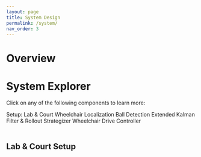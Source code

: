 ```yaml
---
layout: page
title: System Design
permalink: /system/
nav_order: 3
---
```

# Overview

# System Explorer
Click on any of the following components to learn more:
<div class="multi_option">
    <a onclick="toggle('setup')" class="btn">Setup: Lab & Court</a>
    <a onclick="toggle('wheelchair_localization')" class="btn">Wheelchair Localization</a>
    <a onclick="toggle('ball_detection')" class="btn">Ball Detection</a>
    <a onclick="toggle('ekf_rollout')" class="btn">Extended Kalman Filter & Rollout</a>
    <a onclick="toggle('strategizer')" class="btn">Strategizer</a>
    <a onclick="toggle('drive_controller')" class="btn">Wheelchair Drive Controller </a>
</div>
<br/>

<!-- Setup -->
<div class="toggle_module" id="setup" style="display:block;" markdown="1">

## Lab & Court Setup

</div>

<!-- Wheelchair Localization -->
<div class="toggle_module" id="wheelchair_localization" style="display:none;" markdown="1">

## Wheelchair Localization

</div>


<!-- Ball Detection -->
<div class="toggle_module" id="ball_detection" style="display:none;" markdown="1">

## Ball Detection

</div>

<!-- EKF & Rollout  -->
<div class="toggle_module" id="ekf_rollout" style="display:none;" markdown="1">

## Extended Kalman Filter & Rollout

</div>

<!-- Strategizer  -->
<div class="toggle_module" id="strategizer" style="display:none;" markdown="1">

## Strategizer

</div>

<!-- Wheelchair Drive Controller  -->
<div class="toggle_module" id="drive_controller" style="display:none;" markdown="1">

## Wheelchair Drive Controller

</div>


